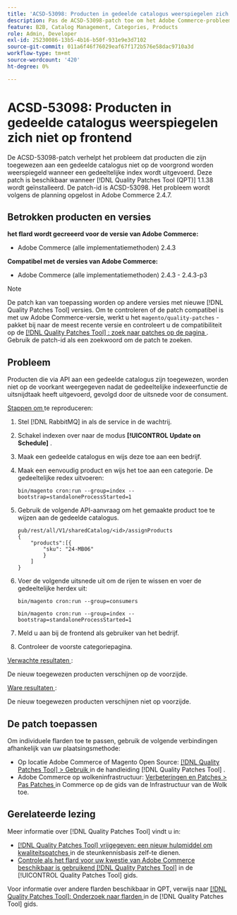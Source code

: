 ```yaml
---
title: 'ACSD-53098: Producten in gedeelde catalogus weerspiegelen zich niet op frontend'
description: Pas de ACSD-53098-patch toe om het Adobe Commerce-probleem op te lossen waarbij producten die aan een gedeelde catalogus zijn toegewezen, niet op de voorgrond worden weerspiegeld bij het uitvoeren van een gedeeltelijke index.
feature: B2B, Catalog Management, Categories, Products
role: Admin, Developer
exl-id: 25230086-13b5-4b16-b50f-931e9e3d7102
source-git-commit: 011a6f46f76029eaf67f172b576e58dac9710a3d
workflow-type: tm+mt
source-wordcount: '420'
ht-degree: 0%

---
```


# ACSD-53098: Producten in gedeelde catalogus weerspiegelen zich niet op frontend

De ACSD-53098-patch verhelpt het probleem dat producten die zijn toegewezen aan een gedeelde catalogus niet op de voorgrond worden weerspiegeld wanneer een gedeeltelijke index wordt uitgevoerd. Deze patch is beschikbaar wanneer [!DNL Quality Patches Tool (QPT)] 1.1.38 wordt geïnstalleerd. De patch-id is ACSD-53098. Het probleem wordt volgens de planning opgelost in Adobe Commerce 2.4.7.

## Betrokken producten en versies

**het flard wordt gecreeerd voor de versie van Adobe Commerce:**

* Adobe Commerce (alle implementatiemethoden) 2.4.3

**Compatibel met de versies van Adobe Commerce:**

* Adobe Commerce (alle implementatiemethoden) 2.4.3 - 2.4.3-p3

>[!NOTE]
>
>De patch kan van toepassing worden op andere versies met nieuwe [!DNL Quality Patches Tool] versies. Om te controleren of de patch compatibel is met uw Adobe Commerce-versie, werkt u het `magento/quality-patches` -pakket bij naar de meest recente versie en controleert u de compatibiliteit op de [[!DNL Quality Patches Tool] : zoek naar patches op de pagina ](https://experienceleague.adobe.com/tools/commerce-quality-patches/index.html?lang=nl-NL) . Gebruik de patch-id als een zoekwoord om de patch te zoeken.

## Probleem

Producten die via API aan een gedeelde catalogus zijn toegewezen, worden niet op de voorkant weergegeven nadat de gedeeltelijke indexeerfunctie de uitsnijdtaak heeft uitgevoerd, gevolgd door de uitsnede voor de consument.

<u> Stappen om </u> te reproduceren:

1. Stel [!DNL RabbitMQ] in als de service in de wachtrij.
1. Schakel indexen over naar de modus **[!UICONTROL Update on Schedule]** .
1. Maak een gedeelde catalogus en wijs deze toe aan een bedrijf.
1. Maak een eenvoudig product en wijs het toe aan een categorie. De gedeeltelijke redex uitvoeren:

   `bin/magento cron:run --group=index --bootstrap=standaloneProcessStarted=1`

1. Gebruik de volgende API-aanvraag om het gemaakte product toe te wijzen aan de gedeelde catalogus.

   ```
   pub/rest/all/V1/sharedCatalog/<id>/assignProducts
   {
       "products":[{
           "sku": "24-MB06"
           }
       ]
   }
   ```

1. Voer de volgende uitsnede uit om de rijen te wissen en voer de gedeeltelijke herdex uit:

   `bin/magento cron:run --group=consumers`

   `bin/magento cron:run --group=index --bootstrap=standaloneProcessStarted=1`

1. Meld u aan bij de frontend als gebruiker van het bedrijf.
1. Controleer de voorste categoriepagina.

<u> Verwachte resultaten </u>:

De nieuw toegewezen producten verschijnen op de voorzijde.

<u> Ware resultaten </u>:

De nieuw toegewezen producten verschijnen niet op voorzijde.

## De patch toepassen

Om individuele flarden toe te passen, gebruik de volgende verbindingen afhankelijk van uw plaatsingsmethode:

* Op locatie Adobe Commerce of Magento Open Source: [[!DNL Quality Patches Tool] > Gebruik ](/help/tools/quality-patches-tool/usage.md) in de handleiding [!DNL Quality Patches Tool] .
* Adobe Commerce op wolkeninfrastructuur: [ Verbeteringen en Patches > Pas Patches ](https://experienceleague.adobe.com/docs/commerce-cloud-service/user-guide/develop/upgrade/apply-patches.html?lang=nl-NL) in Commerce op de gids van de Infrastructuur van de Wolk toe.

## Gerelateerde lezing

Meer informatie over [!DNL Quality Patches Tool] vindt u in:

* [[!DNL Quality Patches Tool]  vrijgegeven: een nieuw hulpmiddel om kwaliteitspatches ](https://experienceleague.adobe.com/nl/docs/commerce-operations/tools/quality-patches-tool/quality-patches-tool-to-self-serve-quality-patches) in de steunkennisbasis zelf-te dienen.
* [ Controle als het flard voor uw kwestie van Adobe Commerce beschikbaar is gebruikend  [!DNL Quality Patches Tool]](/help/tools/quality-patches-tool/patches-available-in-qpt/check-patch-for-magento-issue-with-magento-quality-patches.md) in de [!UICONTROL Quality Patches Tool] gids.


Voor informatie over andere flarden beschikbaar in QPT, verwijs naar [[!DNL Quality Patches Tool]: Onderzoek naar flarden ](https://experienceleague.adobe.com/tools/commerce-quality-patches/index.html?lang=nl-NL) in de [!DNL Quality Patches Tool] gids.
